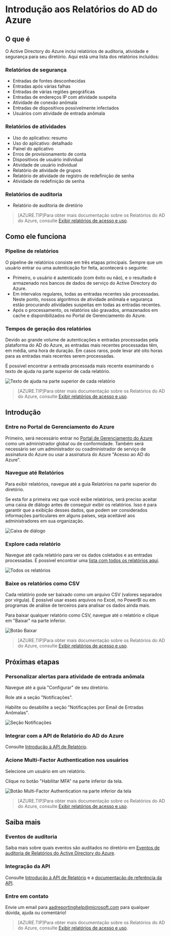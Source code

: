 <properties
   pageTitle="Relatórios do AD do Azure: Introdução"
   description="Relatórios do AD do Azure: Introdução"
   services="active-directory"
   documentationCenter=""
   authors="curtand"
   manager="mbaldwin"
   editor=""/>

<tags
   ms.service="active-directory"
   ms.devlang="na"
   ms.topic="article"
   ms.tgt_pltfrm="na"
   ms.workload="identity"
   ms.date="06/30/2015"
   ms.author="curtand;kenhoff"/>

# Introdução aos Relatórios do AD do Azure

## O que é

O Active Directory do Azure inclui relatórios de auditoria, atividade e segurança para seu diretório. Aqui está uma lista dos relatórios incluídos:

### Relatórios de segurança

- Entradas de fontes desconhecidas
- Entradas após várias falhas
- Entradas de várias regiões geográficas
- Entradas de endereços IP com atividade suspeita
- Atividade de conexão anômala
- Entradas de dispositivos possivelmente infectados
- Usuários com atividade de entrada anômala

### Relatórios de atividades

- Uso do aplicativo: resumo
- Uso do aplicativo: detalhado
- Painel do aplicativo
- Erros de provisionamento de conta
- Dispositivos de usuário individual
- Atividade de usuário individual
- Relatório de atividade de grupos
- Relatório de atividade de registro de redefinição de senha
- Atividade de redefinição de senha

### Relatórios de auditoria

- Relatório de auditoria de diretório

> [AZURE.TIP]Para obter mais documentação sobre os Relatórios do AD do Azure, consulte [Exibir relatórios de acesso e uso](active-directory-view-access-usage-reports.md).



## Como ele funciona


### Pipeline de relatórios

O pipeline de relatórios consiste em três etapas principais. Sempre que um usuário entrar ou uma autenticação for feita, acontecerá o seguinte:

- Primeiro, o usuário é autenticado (com êxito ou não), e o resultado é armazenado nos bancos de dados de serviço do Active Directory do Azure.
- Em intervalos regulares, todas as entradas recentes são processadas. Neste ponto, nossos algoritmos de atividade anômala e segurança estão procurando atividades suspeitas em todas as entradas recentes.
- Após o processamento, os relatórios são gravados, armazenados em cache e disponibilizados no Portal de Gerenciamento do Azure.

### Tempos de geração dos relatórios

Devido ao grande volume de autenticações e entradas processadas pela plataforma do AD do Azure, as entradas mais recentes processadas têm, em média, uma hora de duração. Em casos raros, pode levar até oito horas para as entradas mais recentes serem processadas.

É possível encontrar a entrada processada mais recente examinando o texto de ajuda na parte superior de cada relatório.

![Texto de ajuda na parte superior de cada relatório](./media/active-directory-reporting-getting-started/reportingWatermark.PNG)

> [AZURE.TIP]Para obter mais documentação sobre os Relatórios do AD do Azure, consulte [Exibir relatórios de acesso e uso](active-directory-view-access-usage-reports.md).



## Introdução


### Entre no Portal de Gerenciamento do Azure

Primeiro, será necessário entrar no [Portal de Gerenciamento do Azure](https://manage.windowsazure.com) como um administrador global ou de conformidade. Também será necessário ser um administrador ou coadministrador de serviço de assinatura do Azure ou usar a assinatura do Azure "Acesso ao AD do Azure".

### Navegue até Relatórios

Para exibir relatórios, navegue até a guia Relatórios na parte superior do diretório.

Se esta for a primeira vez que você exibe relatórios, será preciso aceitar uma caixa de diálogo antes de conseguir exibir os relatórios. Isso é para garantir que a exibição desses dados, que podem ser considerados informações particulares em alguns países, seja aceitável aos administradores em sua organização.

![Caixa de diálogo](./media/active-directory-reporting-getting-started/dialogBox.png)

### Explore cada relatório

Navegue até cada relatório para ver os dados coletados e as entradas processadas. É possível encontrar uma [lista com todos os relatórios aqui](active-directory-reporting-what-it-is.md).

![Todos os relatórios](./media/active-directory-reporting-getting-started/reportsMain.png)

### Baixe os relatórios como CSV

Cada relatório pode ser baixado como um arquivo CSV (valores separados por vírgula). É possível usar esses arquivos no Excel, no PowerBI ou em programas de análise de terceiros para analisar os dados ainda mais.

Para baixar qualquer relatório como CSV, navegue até o relatório e clique em "Baixar" na parte inferior.

![Botão Baixar](./media/active-directory-reporting-getting-started/downloadButton.png)

> [AZURE.TIP]Para obter mais documentação sobre os Relatórios do AD do Azure, consulte [Exibir relatórios de acesso e uso](active-directory-view-access-usage-reports.md).





## Próximas etapas

### Personalizar alertas para atividade de entrada anômala

Navegue até a guia "Configurar" de seu diretório.

Role até a seção "Notificações".

Habilite ou desabilite a seção "Notificações por Email de Entradas Anômalas".

![Seção Notificações](./media/active-directory-reporting-getting-started/notificationsSection.png)

### Integrar com a API de Relatório do AD do Azure

Consulte [Introdução à API de Relatório](active-directory-reporting-api-getting-started.md).

### Acione Multi-Factor Authentication nos usuários

Selecione um usuário em um relatório.

Clique no botão "Habilitar MFA" na parte inferior da tela.

![Botão Multi-Factor Authentication na parte inferior da tela](./media/active-directory-reporting-getting-started/mfaButton.png)

> [AZURE.TIP]Para obter mais documentação sobre os Relatórios do AD do Azure, consulte [Exibir relatórios de acesso e uso](active-directory-view-access-usage-reports.md).




## Saiba mais


### Eventos de auditoria

Saiba mais sobre quais eventos são auditados no diretório em [Eventos de auditoria de Relatórios do Active Directory do Azure](active-directory-reporting-audit-events.md).

### Integração da API

Consulte [Introdução à API de Relatório](active-directory-reporting-api-getting-started.md) e a [documentação de referência da API](https://msdn.microsoft.com/library/azure/mt126081.aspx).

### Entre em contato

Envie um email para [aadreportinghelp@microsoft.com](mailto:aadreportinghelp@microsoft.com) para qualquer dúvida, ajuda ou comentário!

> [AZURE.TIP]Para obter mais documentação sobre os Relatórios do AD do Azure, consulte [Exibir relatórios de acesso e uso](active-directory-view-access-usage-reports.md).

<!---HONumber=July15_HO4-->